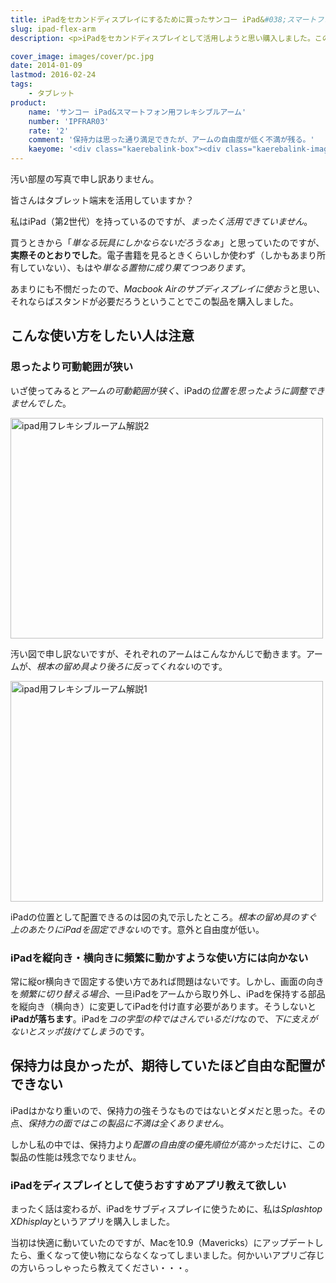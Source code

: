 ```yaml
---
title: iPadをセカンドディスプレイにするために買ったサンコー iPad&#038;スマートフォン用フレキシブルアームをレビュー
slug: ipad-flex-arm
description: <p>iPadをセカンドディスプレイとして活用しようと思い購入しました。この製品は保持力はしっかりしているのですが、可動範囲の制約が思ったより多く、思い通りの位置にiPadを固定するには至りませんでした。設置場所も選ぶのが難点です。</p>

cover_image: images/cover/pc.jpg
date: 2014-01-09
lastmod: 2016-02-24
tags: 
    - タブレット
product:
    name: 'サンコー iPad&スマートフォン用フレキシブルアーム'
    number: 'IPFRAR03'
    rate: '2'
    comment: '保持力は思った通り満足できたが、アームの自由度が低く不満が残る。'
    kaeyome: '<div class="kaerebalink-box"><div class="kaerebalink-image"><a href="http://www.amazon.co.jp/exec/obidos/ASIN/B00D3F8RP4/illusionspace-22/ref=nosim/" rel="nofollow" target="_blank"><img src="http://ecx.images-amazon.com/images/I/41gU6UqTQEL._SL160_.jpg" style="border: none;" /></a></div><div class="kaerebalink-info"><div class="kaerebalink-name"><a href="http://www.amazon.co.jp/exec/obidos/ASIN/B00D3F8RP4/illusionspace-22/ref=nosim/" rel="nofollow" target="_blank">サンコ- iPad&スマートフォン用フレキシブルアーム IPFRAR03</a><div class="kaerebalink-powered-date">posted with <a href="http://kaereba.com" rel="nofollow" target="_blank">カエレバ</a></div></div><div class="kaerebalink-detail"> サンコー 2013-06-11    </div><div class="kaerebalink-link1"><div class="shoplinkamazon"><a href="http://www.amazon.co.jp/gp/search?keywords=IPFRAR03&__mk_ja_JP=%83J%83%5E%83J%83i&tag=illusionspace-22" rel="nofollow" target="_blank" title="アマゾン" >Amazonで購入</a></div><div class="shoplinkrakuten"><a href="http://hb.afl.rakuten.co.jp/hgc/0e95387f.f2aef20d.0e953880.25e412bd/?pc=http%3A%2F%2Fsearch.rakuten.co.jp%2Fsearch%2Fmall%2FIPFRAR03%2F-%2Ff.1-p.1-s.1-sf.0-st.A-v.2%3Fx%3D0%26scid%3Daf_ich_link_urltxt%26m%3Dhttp%3A%2F%2Fm.rakuten.co.jp%2F" rel="nofollow" target="_blank" title="楽天市場" >楽天市場で購入</a></div></div></div><div class="booklink-footer" style="clear: left"></div></div>'
---
```


<p>汚い部屋の写真で申し訳ありません。</p>
<p>皆さんはタブレット端末を活用していますか？</p>
<p>私はiPad（第2世代）を持っているのですが、<em>まったく活用できていません</em>。</p>
<p>買うときから「<em>単なる玩具にしかならないだろうなぁ</em>」と思っていたのですが、<strong>実際そのとおりでした</strong>。電子書籍を見るときくらいしか使わず（しかもあまり所有していない）、もはや<em>単なる置物に成り果てつつあります</em>。</p>
<p>あまりにも不憫だったので、<em>Macbook Airのサブディスプレイに使おう</em>と思い、それならばスタンドが必要だろうということでこの製品を購入しました。</p>
<h2>こんな使い方をしたい人は注意</h2>
<h3>思ったより可動範囲が狭い</h3>
<p>いざ使ってみると<em>アームの可動範囲が狭く</em>、iPadの<em>位置を思ったように調整できませんでした</em>。</p>
<p><img src="https://wantit.gcreate.jp/wp-content/uploads/2013/11/855ce44453ee7eacbf9fe9e21d7f66d1.png" alt="ipad用フレキシブルーアム解説2" width="500" height="353" class="alignnone size-full wp-image-227" srcset="https://wantit.gcreate.jp/wp-content/uploads/2013/11/855ce44453ee7eacbf9fe9e21d7f66d1.png 500w, https://wantit.gcreate.jp/wp-content/uploads/2013/11/855ce44453ee7eacbf9fe9e21d7f66d1-300x211.png 300w" sizes="(max-width: 500px) 100vw, 500px" /></p>
<p>汚い図で申し訳ないですが、それぞれのアームはこんなかんじで動きます。アームが、<em>根本の留め具より後ろに反ってくれない</em>のです。</p>
<p><img src="https://wantit.gcreate.jp/wp-content/uploads/2013/11/36c70ffbe6ee5b495d03fb1437a21101.png" alt="ipad用フレキシブルーアム解説1" width="500" height="353" class="alignnone size-full wp-image-228" srcset="https://wantit.gcreate.jp/wp-content/uploads/2013/11/36c70ffbe6ee5b495d03fb1437a21101.png 500w, https://wantit.gcreate.jp/wp-content/uploads/2013/11/36c70ffbe6ee5b495d03fb1437a21101-300x211.png 300w" sizes="(max-width: 500px) 100vw, 500px" /></p>
<p>iPadの位置として配置できるのは図の丸で示したところ。<em>根本の留め具のすぐ上のあたりにiPadを固定できない</em>のです。意外と自由度が低い。</p>
<h3>iPadを縦向き・横向きに頻繁に動かすような使い方には向かない</h3>
<p>常に縦or横向きで固定する使い方であれば問題はないです。しかし、画面の向きを<em>頻繁に切り替える場合</em>、一旦iPadをアームから取り外し、iPadを保持する部品を縦向き（横向き）に変更してiPadを付け直す必要があります。そうしないと<strong>iPadが落ちます</strong>。iPadを<em>コの字型の枠ではさんでいるだけ</em>なので、<em>下に支えがないとスッポ抜けてしまう</em>のです。</p>
<h2>保持力は良かったが、期待していたほど自由な配置ができない</h2>
<p>iPadはかなり重いので、保持力の強そうなものではないとダメだと思った。その点、<em>保持力の面ではこの製品に不満は全くありません</em>。</p>
<p>しかし私の中では、保持力より<em>配置の自由度の優先順位が高かった</em>だけに、この製品の性能は残念でなりません。</p>
<h3>iPadをディスプレイとして使うおすすめアプリ教えて欲しい</h3>
<p>まったく話は変わるが、iPadをサブディスプレイに使うために、私は<em>Splashtop XDhisplay</em>というアプリを購入しました。</p>
<p>当初は快適に動いていたのですが、Macを10.9（Mavericks）にアップデートしたら、重くなって使い物にならなくなってしまいました。何かいいアプリご存じの方いらっしゃったら教えてください・・・。</p>

  